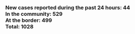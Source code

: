 ### New cases reported during the past 24 hours: 44<br/>In the community: 529<br/>At the border: 499<br/>Total: 1028